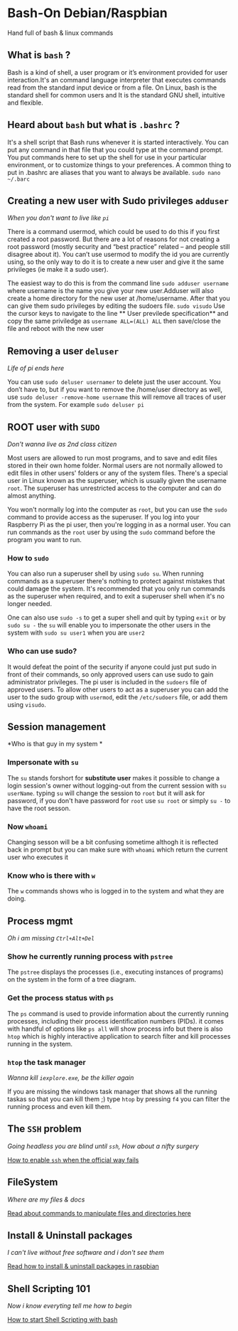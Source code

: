 # Bash-On Debian/Raspbian
Hand full of bash &amp; linux commands

## What is `bash` ?
Bash is a kind of shell, a user program or it’s environment provided for user interaction.It's an command language interpreter that executes commands read from the standard input device or from a file. On Linux, bash is the standard shell for common users and It is the standard GNU shell, intuitive and flexible. 


## Heard about `bash` but what is `.bashrc` ? 

It's a shell script that Bash runs whenever it is started interactively. You can put any command in that file that you could type at the command prompt.
You put commands here to set up the shell for use in your particular environment, or to customize things to your preferences. A common thing to put in .bashrc are aliases that you want to always be available.
`sudo nano ~/.barc`

## Creating a new user with Sudo privileges `adduser`
*When you don't want to live like `pi`*

There is a command usermod, which could be used to do this if you first created a root password. But there are a lot of reasons for not creating a root password (mostly security and “best practice” related – and people still disagree about it).
You can’t use usermod to modify the id you are currently using, so the only way to do it is to create a new user and give it the same privileges (ie make it a sudo user).

The easiest way to do this is from the command line `sudo adduser username` where username is the name you give your new user.Adduser will also create a home directory for the new user at /home/username. After that you can give them sudo privileges by editing the sudoers file.
`sudo visudo` Use the cursor keys to navigate to the line ** User previlede specification** and copy the same priviledge as
`username ALL=(ALL) ALL` then save/close the file and reboot with the new user

## Removing a user `deluser`
*Life of pi ends here*

You can use `sudo deluser usernamer` to delete just the user account. You don’t have to, but if you want to remove the /home/user directory as well, use `sudo deluser -remove-home username` this will remove all traces of user from the system. For example `sudo deluser pi`

## ROOT user with `SUDO`
*Don't wanna live as 2nd class citizen*

Most users are allowed to run most programs, and to save and edit files stored in their own home folder. Normal users are not normally allowed to edit files in other users' folders or any of the system files. There's a special user in Linux known as the superuser, which is usually given the username `root`. The superuser has unrestricted access to the computer and can do almost anything.

You won't normally log into the computer as `root`, but you can use the `sudo` command to provide access as the superuser. If you log into your Raspberry Pi as the pi user, then you're logging in as a normal user. You can run commands as the `root` user by using the `sudo` command before the program you want to run.

### How to `sudo`

You can also run a superuser shell by using `sudo su`. When running commands as a superuser there's nothing to protect against mistakes that could damage the system. It's recommended that you only run commands as the superuser when required, and to exit a superuser shell when it's no longer needed.

One can also use `sudo -s` to get a super shell and quit by typing `exit` or by `sudo su -` the `su` will enable you to impersonate the other users in the system with `sudo su user1` when you are `user2`

### Who can use sudo?

It would defeat the point of the security if anyone could just put sudo in front of their commands, so only approved users can use sudo to gain administrator privileges. The pi user is included in the `sudoers` file of approved users. To allow other users to act as a superuser you can add the user to the sudo group with `usermod`, edit the `/etc/sudoers` file, or add them using `visudo`.

## Session management
*Who is that guy in my system *

### Impersonate with `su`

The `su` stands forshort for **substitute user** makes it possible to change a login session's owner without logging-out from the current session with `su userName`. typing `su` will change the session to `root` but it will ask for password, if you don't have password for `root` use `su root` or simply `su -` to have the root sesson.

### Now `whoami`

Changing sesson will be a bit confusing sometime althogh it is reflected back in prompt but you can make sure with `whoami` which return the current user who executes it

### Know who is there with `w`

The `w` commands shows who is logged in to the system and what they are doing.


## Process mgmt
*Oh i am missing `Ctrl+Alt+Del`*

### Show he currently running process with `pstree`

The `pstree` displays the processes (i.e., executing instances of programs) on the system in the form of a tree diagram. 

### Get the process status with `ps`

The `ps` command is used to provide information about the currently running processes, including their process identification numbers (PIDs). it comes with handful of options like `ps all` will show process info but there is also `htop` which is highly interactive application to search filter and kill processes running in the system.

### `htop` the task manager
*Wanna kill `iexplore.exe`, be the killer again*

If you are missing the windows task manager that shows all the running taskas so that you can kill them ;) type `htop` by pressing `f4` you can filter the running process and even kill them.


## The `SSH` problem
*Going headless you are blind until `ssh`, How about a nifty surgery*  

[How to enable `ssh` when the official way fails](https://github.com/Killercodes/Bash-On/blob/master/SSH%20in%20headless%20Raspbian.md)

## FileSystem
*Where are  my files & docs*

[Read about commands to manipulate files and directories here](https://github.com/Killercodes/Bash-On/blob/master/Directory%20and%20Files.md)

## Install & Uninstall packages
*I can't live without free software and i don't see them*

[Read how to install & uninstall packages in raspbian](https://github.com/Killercodes/Bash-On/blob/master/Installing%20and%20uninstalling%20packages.md)

## Shell Scripting 101
*Now i know everyting tell me how to begin*

[How to start Shell Scripting with bash](https://github.com/Killercodes/Bash-On/blob/master/ShellScripting101.md)

